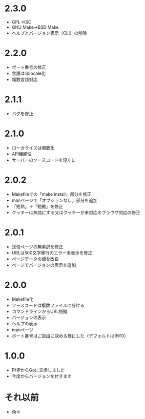 # 2.3.0
* GPL→ISC
* GNU Make→BSD Make
* ヘルプとバージョン表示（CLI）の削除

# 2.2.0
* ポート番号の修正
* 言語はliblocale化
* 複数言語対応

# 2.1.1
* バグを修正

# 2.1.0
* ローカライズは関数化
* API機能性
* サーバーのソースコードを短くに

# 2.0.2
* Makefileでの「make install」部分を修正
* manページで「オプションなし」部分を追加
* 「短熟」→「短縮」を修正
* クッキーは無効にする又はクッキーが未対応のブラウザ対応の修正

# 2.0.1
* 送信ページの無英訳を修正
* URLは500文字移行のエラー未表示を修正
* ページデータの値を改良
* ページでバージョンの表示を追加

# 2.0.0
* Makefile化
* ソースコードは複数ファイルに分ける
* コマンドラインからURL短縮
* バージョンの表示
* ヘルプの表示
* manページ
* ポート番号はご自由に決める様にした（デフォルトは9910）

# 1.0.0
* PHPからGoに交換しました
* 今度からバージョンを付きます

# それ以前
* 色々
